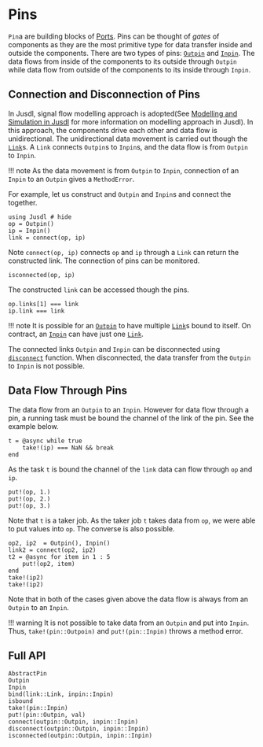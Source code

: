 # Pins
`Pin`a are building blocks of [Ports](@ref). Pins can be thought of *gates* of components as they are the most primitive type for data transfer inside and outside the components. There are two types of pins: [`Outpin`](@ref) and [`Inpin`](@ref). The data flows from inside of the components to its outside through `Outpin` while data flow from outside of the components to its inside through `Inpin`.

## Connection and Disconnection of Pins 
In Jusdl, signal flow modelling approach is adopted(See [Modelling and Simulation in Jusdl](@ref) for more information on modelling approach in Jusdl). In this approach, the components drive each other and data flow is unidirectional. The unidirectional data movement is carried out though the [`Link`](@ref)s. A `Link` connects `Outpin`s to `Inpin`s, and the data flow is from `Outpin` to `Inpin`.

!!! note 
    As the data movement is from `Outpin` to `Inpin`, connection of an  `Inpin` to an `Outpin` gives a `MethodError`.

For example, let us construct and `Outpin` and `Inpin`s and connect the together.
```@repl pin_example_1
using Jusdl # hide 
op = Outpin() 
ip = Inpin() 
link = connect(op, ip)
```
Note `connect(op, ip)` connects `op` and `ip` through a `Link` can return the constructed link. The connection of pins can be monitored. 
```@repl pin_example_1
isconnected(op, ip)
```
The constructed `link` can be accessed though the pins. 
```@repl pin_example_1
op.links[1] === link 
ip.link === link
```

!!! note 
    It is possible for an [`Outpin`](@ref) to have multiple [`Link`](@ref)s bound to itself. On contract, an [`Inpin`](@ref) can have just one [`Link`](@ref).

The connected links `Outpin` and `Inpin` can be disconnected using [`disconnect`](@ref) function. When disconnected, the data transfer from the `Outpin` to `Inpin` is not possible. 

## Data Flow Through Pins 
The data flow from an `Outpin` to an `Inpin`. However for data flow through a pin, a running task must be bound the channel of the link of the pin. See the example below. 
```@repl pin_example_1
t = @async while true 
    take!(ip) === NaN && break 
end 
```
As the task `t` is bound the channel of the `link` data can flow through `op` and `ip`. 
```@repl pin_example_1
put!(op, 1.)
put!(op, 2.) 
put!(op, 3.)
```
Note that `t` is a taker job. As the taker job `t` takes data from `op`, we were able to put values into `op`. The converse is also possible. 
```@repl pin_example_1
op2, ip2  = Outpin(), Inpin() 
link2 = connect(op2, ip2) 
t2 = @async for item in 1 : 5
    put!(op2, item)
end
take!(ip2)
take!(ip2)
```
Note that in both of the cases given above the data flow is always from an `Outpin` to an `Inpin`. 

!!! warning 
    It is not possible to take data from an `Outpin` and put into `Inpin`. Thus, `take!(pin::Outpoin)` and `put!(pin::Inpin)` throws a method error.

## Full API 
```@docs 
AbstractPin
Outpin 
Inpin 
bind(link::Link, inpin::Inpin) 
isbound 
take!(pin::Inpin)
put!(pin::Outpin, val)
connect(outpin::Outpin, inpin::Inpin)
disconnect(outpin::Outpin, inpin::Inpin)
isconnected(outpin::Outpin, inpin::Inpin)
```